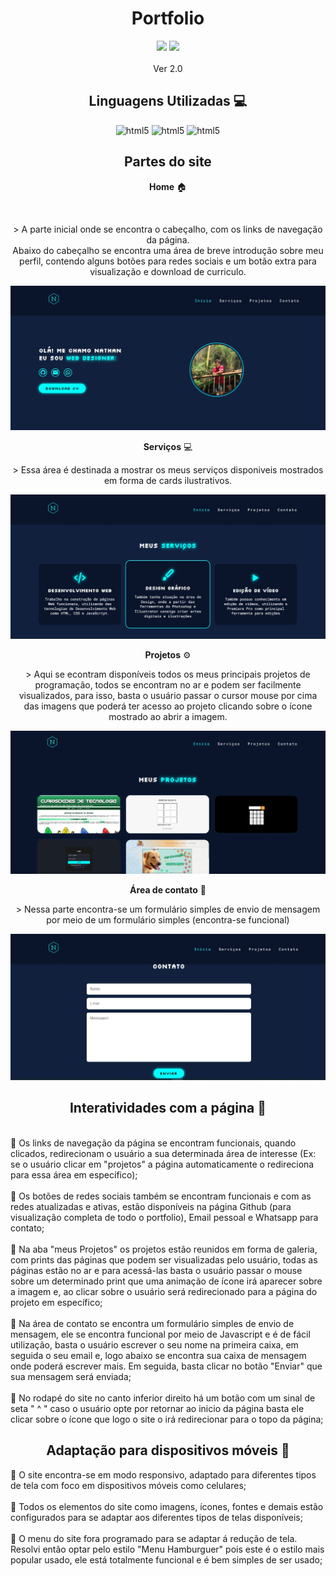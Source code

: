 <h1 align="center">Portfolio</h1>

<p align="center">
<img src="https://img.shields.io/badge/Status-Up-sucess"/>
<img src="https://img.shields.io/badge/Lan%C3%A7amento-Jul%202023-sucess"> <br><br>
  Ver 2.0
</p>

<h2 align="center">Linguagens Utilizadas 💻</h2>
<p align="center">
<img aling="center" alt="html5" src="https://img.shields.io/badge/HTML5-E34F26?style=for-the-badge&logo=html5&logoColor=white">
<img aling="center" alt="html5" src="https://img.shields.io/badge/CSS3-1572B6?style=for-the-badge&logo=css3&logoColor=white">
<img aling="center" alt="html5" src="https://img.shields.io/badge/JavaScript-F7DF1E?style=for-the-badge&logo=javascript&logoColor=black">
</p>

<h2 align="center"> Partes do site </h2>
<p align="center"> <strong>Home</strong> 🏠 </p> <br>
<p align="center"> > A parte inicial onde se encontra o cabeçalho, com os links de navegação da página. <br>
Abaixo do cabeçalho se encontra uma área de breve introdução sobre meu perfil, contendo alguns botões para redes sociais e um botão extra para visualização e download de curriculo.</p>

<img src="https://github.com/nathanmacielviana/Portfolio/blob/main/home.jpg">

<br>

<p align="center"><strong>Serviços</strong> 💻</p>
<p align="center">> Essa área é destinada a mostrar os meus serviços disponiveis mostrados em forma de cards ilustrativos.</p>
<img src="https://github.com/nathanmacielviana/Portfolio/blob/main/servs.jpg">

<br>

<p align="center"><strong>Projetos</strong> ⚙️ </p>
<p align="center">> Aqui se econtram disponíveis todos os meus principais projetos de programação, todos se encontram no ar e podem ser facilmente visualizados, para isso, basta o usuário passar o cursor mouse por cima das imagens que poderá ter acesso ao projeto clicando sobre o ícone mostrado ao abrir a imagem.</p>
<img src="https://github.com/nathanmacielviana/Portfolio/blob/main/projs.jpg">

<br>

<p align="center"><strong>Área de contato</strong> 📧 </p>
<p align="center">> Nessa parte encontra-se um formulário simples de envio de mensagem por meio de um formulário simples (encontra-se funcional)</p>
<img src="https://github.com/nathanmacielviana/Portfolio/blob/main/contato.jpg">

<br>
<h2 align="center">Interatividades com a página 🔗 </h2>
<br>
📌 Os links de navegação da página se encontram funcionais, quando clicados, redirecionam o usuário a sua determinada área de interesse
(Ex: se o usuário clicar em "projetos" a página automaticamente o redireciona para essa área em específico);
<br><br>
📌 Os botões de redes sociais também se encontram funcionais e com as redes atualizadas e ativas, estão disponíveis na página Github (para visualização completa de todo o portfolio), Email pessoal e Whatsapp para contato;
<br><br>
📌 Na aba "meus Projetos" os projetos estão reunidos em forma de galeria, com prints das páginas que podem ser visualizadas pelo usuário, todas as páginas estão no ar e para acessá-las basta o usuário passar o mouse sobre um determinado print que uma animação de ícone irá aparecer sobre a imagem e, ao clicar sobre o usuário será redirecionado para a página do projeto em específico;
<br><br>
📌 Na área de contato se encontra um formulário simples de envio de mensagem, ele se encontra funcional por meio de Javascript e é de fácil utilização, basta o usuário escrever o seu nome na primeira caixa, em seguida o seu email e, logo abaixo se encontra sua caixa de mensagem onde poderá escrever mais. Em seguida, basta clicar no botão "Enviar" que sua mensagem será enviada;
<br><br>
📌 No rodapé do site no canto inferior direito há um botão com um sinal de seta " ^ " caso o usuário opte por retornar ao inicio da página basta ele clicar sobre o ícone que logo o site o irá redirecionar para o topo da página;

<br>
<h2 align="center">Adaptação para dispositivos móveis 📲 </h2>
📌 O site encontra-se em modo responsivo, adaptado para diferentes tipos de tela com foco em dispositivos móveis como celulares;
<br><br>
📌 Todos os elementos do site como imagens, ícones, fontes e demais estão configurados para se adaptar aos diferentes tipos de telas disponíveis;
<br><br>
📌 O menu do site fora programado para se adaptar á redução de tela. Resolvi então optar pelo estilo "Menu Hamburguer" pois este é o estilo mais popular usado, ele está totalmente funcional e é bem simples de ser usado;
